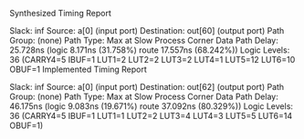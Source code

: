 Synthesized Timing Report

Slack:                    inf
  Source:                 a[0]
                            (input port)
  Destination:            out[60]
                            (output port)
  Path Group:             (none)
  Path Type:              Max at Slow Process Corner
  Data Path Delay:        25.728ns  (logic 8.171ns (31.758%)  route 17.557ns (68.242%))
  Logic Levels:           36  (CARRY4=5 IBUF=1 LUT1=2 LUT2=2 LUT3=2 LUT4=1 LUT5=12 LUT6=10 OBUF=1
Implemented Timing Report

Slack:                    inf
  Source:                 a[0]
                            (input port)
  Destination:            out[62]
                            (output port)
  Path Group:             (none)
  Path Type:              Max at Slow Process Corner
  Data Path Delay:        46.175ns  (logic 9.083ns (19.671%)  route 37.092ns (80.329%))
  Logic Levels:           36  (CARRY4=5 IBUF=1 LUT1=1 LUT2=2 LUT3=4 LUT4=3 LUT5=5 LUT6=14 OBUF=1)
